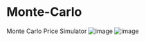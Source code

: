 # Monte-Carlo
Monte Carlo Price Simulator
![image](https://github.com/nimg1234/Monte-Carlo/assets/106502010/a93b404c-c5b1-49f1-8c62-49376dee845f)
![image](https://github.com/nimg1234/Monte-Carlo/assets/106502010/ebdc8fbf-db33-4d84-9328-4b7b228436c6)
